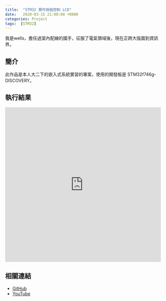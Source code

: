 ```yaml
---
title:  "STM32 實作按鈕控制 LCD"
date:   2020-03-15 21:00:00 +0800
categories: Project
tags:  [STM32]
--- 
```

我是wells，擔任過室內配線的國手，征服了電氣領域後，現在正跨大版圖到資訊界。

## 簡介
此作品是本人大二下的嵌入式系統實習的專案，使用的開發板是 STM32f746g-DISCOVERY。

## 執行結果

<iframe width="100%" height="500" src="https://www.youtube.com/embed/cr1C7mOcJQ0" title="YouTube video player" frameborder="0" allow="accelerometer; autoplay; clipboard-write; encrypted-media; gyroscope; picture-in-picture" allowfullscreen></iframe>

## 相關連結
- [GitHub](https://github.com/jhang-jhe-wei/Using-user-button-control-LCD-LED-in-STM32f746g-DISCOVERY)
- [YouTube](https://youtu.be/cr1C7mOcJQ0)